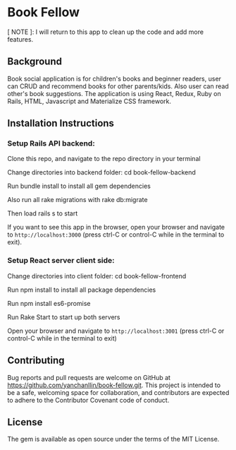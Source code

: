 # Book Fellow
[ NOTE ]: I will return to this app to clean up the code and add more features.

## Background
Book social application is for children's books and beginner readers, user can CRUD and recommend books for other parents/kids. Also user can read other's book suggestions. 
The application is using React, Redux, Ruby on Rails, HTML, Javascript and Materialize CSS framework.

## Installation Instructions

### Setup Rails API backend:

Clone this repo, and navigate to the repo directory in your terminal

Change directories into backend folder: cd book-fellow-backend

Run bundle install to install all gem dependencies

Also run all rake migrations with rake db:migrate

Then load rails s to start

If you want to see this app in the browser, open your browser and navigate to `http://localhost:3000` (press ctrl-C or control-C while in the terminal to exit).

### Setup React server client side:

Change directories into client folder: cd book-fellow-frontend

Run npm install to install all package dependencies

Run npm install es6-promise

Run Rake Start to start up both servers

Open your browser and navigate to `http://localhost:3001` (press ctrl-C or control-C while in the terminal to exit)

## Contributing
Bug reports and pull requests are welcome on GitHub at https://github.com/yanchanllin/book-fellow.git. This project is intended to be a safe, welcoming space for collaboration, and contributors are expected to adhere to the Contributor Covenant code of conduct.

## License
The gem is available as open source under the terms of the MIT License.

